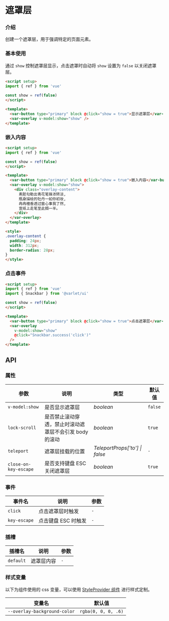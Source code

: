 # 遮罩层

### 介绍

创建一个遮罩层，用于强调特定的页面元素。


### 基本使用

通过 `show` 控制遮罩层显示，点击遮罩时自动将 `show` 设置为 `false` 以关闭遮罩层。

```html
<script setup>
import { ref } from 'vue'
  
const show = ref(false)
</script>

<template>
  <var-button type="primary" block @click="show = true">显示遮罩层</var-button>
  <var-overlay v-model:show="show" />
</template>
```

### 嵌入内容

```html
<script setup>
import { ref } from 'vue'

const show = ref(false)
</script>

<template>
  <var-button type="primary" block @click="show = true">嵌入内容</var-button>
  <var-overlay v-model:show="show">
    <div class="overlay-content">
      素胚勾勒出青花笔锋浓转淡, 
      瓶身描绘的牡丹一如你初妆, 
      冉冉檀香透过窗心事我了然, 
      宣纸上走笔至此搁一半。
    </div>
  </var-overlay>
</template>

<style>
.overlay-content {
  padding: 24px;
  width: 312px;
  border-radius: 28px;
}
</style>
```

### 点击事件
```html
<script setup>
import { ref } from 'vue'
import { Snackbar } from '@varlet/ui'

const show = ref(false)
</script>

<template>
  <var-button type="primary" block @click="show = true">点击遮罩层</var-button>
  <var-overlay
    v-model:show="show"
    @click="Snackbar.success('click')"
  />
</template>
```

## API

### 属性

| 参数             | 说明                            | 类型                    | 默认值     |
|----------------|-------------------------------|-----------------------|---------|
| `v-model:show` | 是否显示遮罩层                       | _boolean_             | `false` |
| `lock-scroll`  | 是否禁止滚动穿透，禁止时滚动遮罩层不会引发 body 的滚动 | _boolean_             | `true`  |
| `teleport`     | 遮罩层挂载的位置                      | _TeleportProps['to'] \| false_ | `-`     |
| `close-on-key-escape` | 是否支持键盘 ESC 关闭遮罩层 | _boolean_ | `true`  |

### 事件

| 事件名     | 说明       | 参数  |
|---------|----------|-----|
| `click` | 点击遮罩层时触发 | `-` |
| `key-escape` | 点击键盘 ESC 时触发 | `-` |

### 插槽

| 插槽名       | 说明    | 参数  |
|-----------|-------|-----|
| `default` | 遮罩层内容 | `-` |

### 样式变量

以下为组件使用的 css 变量，可以使用 [StyleProvider 组件](#/zh-CN/style-provider) 进行样式定制。

| 变量名                               | 默认值                 |
|-----------------------------------|---------------------|
| `--overlay-background-color` | `rgba(0, 0, 0, .6)` |
